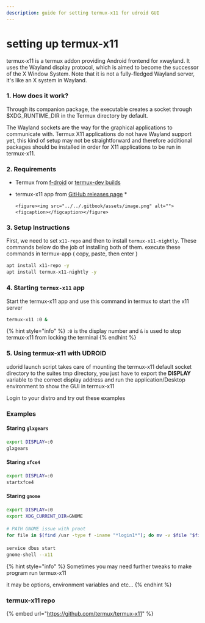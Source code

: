 ```yaml
---
description: guide for setting termux-x11 for udroid GUI
---
```


# setting up termux-x11

termux-x11 is a termux addon providing Android frontend for xwayland. It uses the Wayland display protocol, which is aimed to become the successor of the X Window System. Note that it is not a fully-fledged Wayland server, it's like an X system in Wayland.

### 1. How does it work?

Through its companion package, the executable creates a socket through $XDG\_RUNTIME\_DIR in the Termux directory by default.

The Wayland sockets are the way for the graphical applications to communicate with. Termux X11 applications do not have Wayland support yet, this kind of setup may not be straightforward and therefore additional packages should be installed in order for X11 applications to be run in termux-x11.

### 2. Requirements

* Termux from [f-droid](https://f-droid.org/en/packages/com.termux/) or [termux-dev builds](https://github.com/termux/termux-app/actions/workflows/debug\_build.yml)
* termux-x11 app from [GitHub releases page](https://github.com/termux/termux-x11/releases)
  *

      <figure><img src="../../.gitbook/assets/image.png" alt=""><figcaption></figcaption></figure>



### 3. Setup Instructions

First, we need to set `x11-repo` and then to install `termux-x11-nightly`. These commands below do the job of installing both of them. execute these commands in termux-app ( copy, paste, then enter )

```bash
apt install x11-repo -y
apt install termux-x11-nightly -y
```

### 4. Starting `termux-x11` app

Start the termux-x11 app and use this command in termux to start the x11 server

```bash
termux-x11 :0 &
```

{% hint style="info" %}
`:0` is the display number and `&` is used to stop termux-x11 from locking the terminal
{% endhint %}

### 5. Using termux-x11 with UDROID

udorid launch script takes care of mounting the termux-x11 default socket directory to the suites tmp directory, you just have to export the **DISPLAY** variable to the correct display address and run the application/Desktop environment to show the GUI in termux-x11

Login to your distro and try out these examples

### Examples

#### Staring `glxgears`

```bash
export DISPLAY=:0
glxgears
```

#### Staring `xfce4`

```bash
export DISPLAY=:0
startxfce4
```

#### Staring `gnome`

```bash
export DISPLAY=:0
export XDG_CURRENT_DIR=GNOME

# PATH GNOME issue with proot
for file in $(find /usr -type f -iname "*login1*"); do mv -v $file "$file.back"; done

service dbus start
gnome-shell --x11
```

{% hint style="info" %}
Sometimes you may need further tweaks to make program run termux-x11

it may be options, environment variables and etc...
{% endhint %}

### termux-x11 repo

{% embed url="https://github.com/termux/termux-x11" %}
